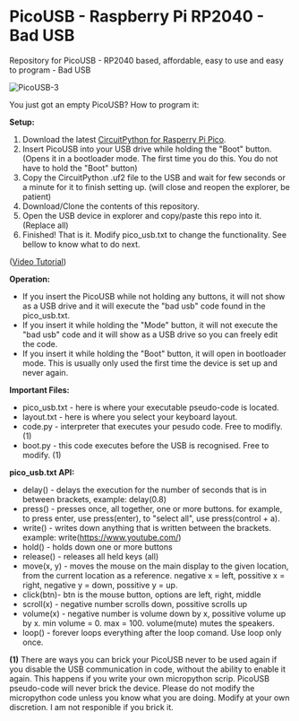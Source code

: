 # PicoUSB - Raspberry Pi RP2040 - Bad USB
Repository for PicoUSB - RP2040 based, affordable, easy to use and easy to program - Bad USB

![PicoUSB-3](https://github.com/TomBrlek/PicoUSB/assets/137766608/e64d61c2-e8db-4887-aa5e-6456fb3bd157)

You just got an empty PicoUSB? How to program it:

**Setup:** 
1. Download the latest [CircuitPython for Rasperry Pi Pico](https://circuitpython.org/board/raspberry_pi_pico/).
2. Insert PicoUSB into your USB drive while holding the "Boot" button. (Opens it in a bootloader mode. The first time you do this. You do not have to hold the "Boot" button)
3. Copy the CircuitPython .uf2 file to the USB and wait for few seconds or a minute for it to finish setting up. (will close and reopen the explorer, be patient)
4. Download/Clone the contents of this repository.
5. Open the USB device in explorer and copy/paste this repo into it. (Replace all)
6. Finished! That is it. Modify pico_usb.txt to change the functionality. See bellow to know what to do next.

([Video Tutorial](https://youtu.be/jKH6WgFiaB0))

**Operation:**
 - If you insert the PicoUSB while not holding any buttons, it will not show as a USB drive and it will execute the "bad usb" code found in the pico_usb.txt.
 - If you insert it while holding the "Mode" button, it will not execute the "bad usb" code and it will show as a USB drive so you can freely edit the code.
 - If you insert it while holding the "Boot" button, it will open in bootloader mode. This is usually only used the first time the device is set up and never again.

**Important Files:**
 - pico_usb.txt - here is where your executable pseudo-code is located.
 - layout.txt - here is where you select your keyboard layout.
 - code.py - interpreter that executes your pesudo code. Free to modifly. (1)
 - boot.py - this code executes before the USB is recognised. Free to modify. (1)

**pico_usb.txt API:**
- delay()   - delays the execution for the number of seconds that is in between brackets, example: delay(0.8)
- press()   - presses once, all together, one or more buttons. for example, to press enter, use press(enter), to "select all", use press(control + a).
- write()   - writes down anything that is written between the brackets. example: write(https://www.youtube.com/)
- hold()    - holds down one or more buttons
- release() - releases all held keys (all)
- move(x, y) - moves the mouse on the main display to the given location, from the current location as a reference. negative x = left, possitive x = right, negative y = down, possitive y = up.
- click(btn)- btn is the mouse button, options are left, right, middle
- scroll(x) - negative number scrolls down, possitive scrolls up
- volume(x) - negative number is volume down by x, possitive volume up by x. min volume = 0. max = 100. volume(mute) mutes the speakers.
- loop() - forever loops everything after the loop comand. Use loop only once.

**(1)** There are ways you can brick your PicoUSB never to be used again if you disable the USB communication in code, without the ability to enable it again. This happens if you write your own micropython scrip. PicoUSB pseudo-code will never brick the device. Please do not modify the micropython code unless you know what you are doing. Modify at your own discretion. I am not responible if you brick it.
